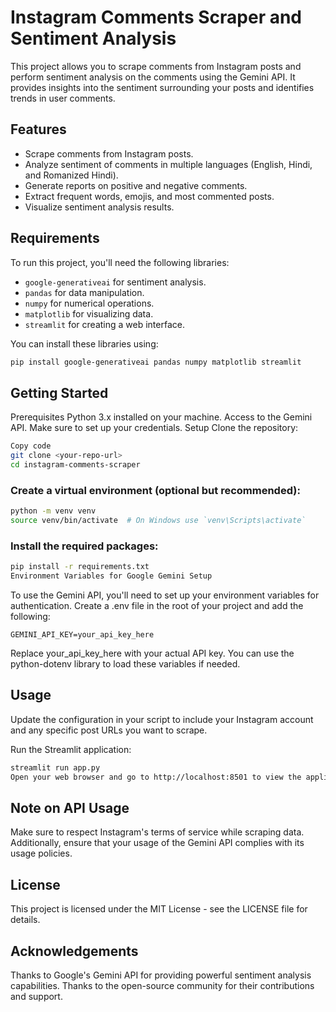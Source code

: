 # Instagram Comments Scraper and Sentiment Analysis

This project allows you to scrape comments from Instagram posts and perform sentiment analysis on the comments using the Gemini API. It provides insights into the sentiment surrounding your posts and identifies trends in user comments.

## Features

- Scrape comments from Instagram posts.
- Analyze sentiment of comments in multiple languages (English, Hindi, and Romanized Hindi).
- Generate reports on positive and negative comments.
- Extract frequent words, emojis, and most commented posts.
- Visualize sentiment analysis results.

## Requirements

To run this project, you'll need the following libraries:

- `google-generativeai` for sentiment analysis.
- `pandas` for data manipulation.
- `numpy` for numerical operations.
- `matplotlib` for visualizing data.
- `streamlit` for creating a web interface.

You can install these libraries using:

```bash
pip install google-generativeai pandas numpy matplotlib streamlit
```
## Getting Started
Prerequisites
Python 3.x installed on your machine.
Access to the Gemini API. Make sure to set up your credentials.
Setup
Clone the repository:

```bash
Copy code
git clone <your-repo-url>
cd instagram-comments-scraper
```

### Create a virtual environment (optional but recommended):

```bash
python -m venv venv
source venv/bin/activate  # On Windows use `venv\Scripts\activate`
```

### Install the required packages:

```bash
pip install -r requirements.txt
Environment Variables for Google Gemini Setup
```
To use the Gemini API, you'll need to set up your environment variables for authentication. Create a .env file in the root of your project and add the following:

```plaintext
GEMINI_API_KEY=your_api_key_here
```
Replace your_api_key_here with your actual API key. You can use the python-dotenv library to load these variables if needed.

## Usage
Update the configuration in your script to include your Instagram account and any specific post URLs you want to scrape.

Run the Streamlit application:

```bash
streamlit run app.py
Open your web browser and go to http://localhost:8501 to view the application.
```

## Note on API Usage
Make sure to respect Instagram's terms of service while scraping data. Additionally, ensure that your usage of the Gemini API complies with its usage policies.


## License
This project is licensed under the MIT License - see the LICENSE file for details.

## Acknowledgements
Thanks to Google's Gemini API for providing powerful sentiment analysis capabilities.
Thanks to the open-source community for their contributions and support.

